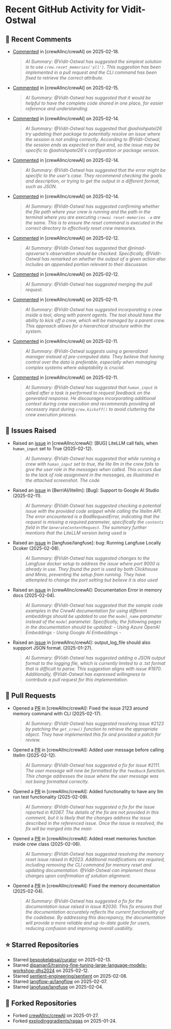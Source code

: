 # Recent GitHub Activity for Vidit-Ostwal

## 💬 Recent Comments
- [Commented](https://github.com/crewAIInc/crewAI/issues/2123#issuecomment-2664518371) in [crewAIInc/crewAI] on 2025-02-18.
  > *AI Summary: @Vidit-Ostwal has suggested the simplest solution is to use `crew.reset_memories('all')`. This suggestion has been implemented in a pull request and the CLI command has been fixed to retrieve the correct attribute.*
- [Commented](https://github.com/crewAIInc/crewAI/issues/2131#issuecomment-2660681309) in [crewAIInc/crewAI] on 2025-02-15.
  > *AI Summary: @Vidit-Ostwal has suggested that it would be helpful to have the complete code shared in one place, for easier reference and understanding.*
- [Commented](https://github.com/crewAIInc/crewAI/issues/2102#issuecomment-2659922689) in [crewAIInc/crewAI] on 2025-02-14.
  > *AI Summary: @Vidit-Ostwal has suggested that @ashishpatel26 try updating their package to potentially resolve an issue where the session is not ending correctly. According to @Vidit-Ostwal, the session ends as expected on their end, so the issue may be specific to @ashishpatel26's configuration or package version.*
- [Commented](https://github.com/crewAIInc/crewAI/issues/2105#issuecomment-2659884693) in [crewAIInc/crewAI] on 2025-02-14.
  > *AI Summary: @Vidit-Ostwal has suggested that the error might be specific to the user's case. They recommend checking the goals and description, or trying to get the output in a different format, such as JSON.*
- [Commented](https://github.com/crewAIInc/crewAI/issues/2123#issuecomment-2659864458) in [crewAIInc/crewAI] on 2025-02-14.
  > *AI Summary: @Vidit-Ostwal has suggested confirming whether the file path where your crew is running and the path in the terminal where you are executing `crewai reset-memories -a` are the same. This is to ensure the reset command is executed in the correct directory to effectively reset crew memories.*
- [Commented](https://github.com/crewAIInc/crewAI/issues/2105#issuecomment-2653744764) in [crewAIInc/crewAI] on 2025-02-12.
  > *AI Summary: @Vidit-Ostwal has suggested that @ninad-opsverse's observation should be checked. Specifically, @Vidit-Ostwal has remarked on whether the output of a given action also includes an appended portion relevant to their discussion.*
- [Commented](https://github.com/crewAIInc/crewAI/pull/2071#issuecomment-2653722469) in [crewAIInc/crewAI] on 2025-02-12.
  > *AI Summary: @Vidit-Ostwal has suggested merging the pull request.*
- [Commented](https://github.com/crewAIInc/crewAI/issues/2097#issuecomment-2651667767) in [crewAIInc/crewAI] on 2025-02-11.
  > *AI Summary: @Vidit-Ostwal has suggested incorporating a crew inside a tool, along with parent agents. The tool should have the ability to kick off a crew, which will be managed by a parent crew. This approach allows for a hierarchical structure within the system.*
- [Commented](https://github.com/crewAIInc/crewAI/issues/2095#issuecomment-2651664099) in [crewAIInc/crewAI] on 2025-02-11.
  > *AI Summary: @Vidit-Ostwal suggests using a generalized manager instead of pre-computed data. They believe that having control over the data is preferable, especially when managing complex systems where adaptability is crucial.*
- [Commented](https://github.com/crewAIInc/crewAI/issues/2092#issuecomment-2651660502) in [crewAIInc/crewAI] on 2025-02-11.
  > *AI Summary: @Vidit-Ostwal has suggested that `human_input` is called after a task is performed to request feedback on the generated response. He discourages incorporating additional context during crew execution and recommends providing all necessary input during `crew.kickoff()` to avoid cluttering the crew execution process.*

## 🐛 Issues Raised
- Raised an [issue](https://github.com/crewAIInc/crewAI/issues/2111) in [crewAIInc/crewAI]: [BUG] LiteLLM call fails, when `human_input` set to True (2025-02-12).
  > *AI Summary: @Vidit-Ostwal has suggested that while running a crew with `human_input` set to true, the lite llm in the crew fails to give the user role in the messages when called. This occurs due to the lack of role assignment in the messages, as illustrated in the attached screenshot. The code*
- Raised an [issue](https://github.com/BerriAI/litellm/issues/8467) in [BerriAI/litellm]: [Bug]: Support to Google AI Studio (2025-02-11).
  > *AI Summary: @Vidit-Ostwal has suggested checking a potential issue with the provided code snippet while calling the litellm API. The error encountered is a BadRequestError, indicating that the request is missing a required parameter, specifically the `contents` field in the `GenerateContentRequest`. The summary further mentions that the LiteLLM version being used is*
- Raised an [issue](https://github.com/langfuse/langfuse/issues/5432) in [langfuse/langfuse]: bug: Running Langfuse Locally Dcoker (2025-02-08).
  > *AI Summary: @Vidit-Ostwal has suggested changes to the Langfuse docker setup to address the issue where port 9000 is already in use. They found the port is used by both Clickhouse and Minio, preventing the setup from running. They have attempted to change the port setting but believe it is also used*
- Raised an [issue](https://github.com/crewAIInc/crewAI/issues/2030) in [crewAIInc/crewAI]: Documentation Error in memory docs (2025-02-04).
  > *AI Summary: @Vidit-Ostwal has suggested that the sample code examples in the CrewAI documentation for using different embeddings should be updated to use the `model_name` parameter instead of the `model` parameter. Specifically, the following pages in the documentation should be updated: - Using Azure OpenAI Embeddings - Using Google AI Embeddings -*
- Raised an [issue](https://github.com/crewAIInc/crewAI/issues/1984) in [crewAIInc/crewAI]: output_log_file should also suppport JSON format. (2025-01-27).
  > *AI Summary: @Vidit-Ostwal has suggested adding a JSON output format to the logging file, which is currently limited to a .txt format that is difficult to parse. This suggestion aligns with issue #1970. Additionally, @Vidit-Ostwal has expressed willingness to contribute a pull request for this implementation.*

## 🚀 Pull Requests
- Opened a [PR](https://github.com/crewAIInc/crewAI/pull/2155) in [crewAIInc/crewAI]: Fixed the issue 2123 around memory command with CLI (2025-02-17).
  > *AI Summary: @Vidit-Ostwal has suggested resolving issue #2123 by patching the `get_crew()` function to retrieve the appropriate object. They have implemented this fix and provided a patch for review.*
- Opened a [PR](https://github.com/crewAIInc/crewAI/pull/2112) in [crewAIInc/crewAI]: Added user message before calling litellm (2025-02-12).
  > *AI Summary: @Vidit-Ostwal has suggested a fix for issue #2111. The user message will now be formatted by the `feedback` function. This change addresses the issue where the user message was not being formatted correctly.*
- Opened a [PR](https://github.com/crewAIInc/crewAI/pull/2071) in [crewAIInc/crewAI]: Added functionality to have any llm run test functionality (2025-02-09).
  > *AI Summary: @Vidit-Ostwal has suggested a fix for the issue reported in #2067. The details of the fix are not provided in this comment, but it is likely that the changes address the issue described in the referenced issue. Once the issue is resolved, the fix will be merged into the main*
- Opened a [PR](https://github.com/crewAIInc/crewAI/pull/2047) in [crewAIInc/crewAI]: Added reset memories function inside crew class (2025-02-06).
  > *AI Summary: @Vidit-Ostwal has suggested resolving the memory reset issue raised in #2023. Additional modifications are required, including removing the CLI command for memory reset and updating documentation. @Vidit-Ostwal can implement these changes upon confirmation of solution alignment.*
- Opened a [PR](https://github.com/crewAIInc/crewAI/pull/2031) in [crewAIInc/crewAI]: Fixed the memory documentation (2025-02-04).
  > *AI Summary: @Vidit-Ostwal has suggested a fix for the documentation issue raised in issue #2030. This fix ensures that the documentation accurately reflects the current functionality of the codebase. By addressing this discrepancy, the documentation will provide a more reliable and up-to-date guide for users, reducing confusion and improving overall usability.*

## ⭐ Starred Repositories
- Starred [bespokelabsai/curator](https://github.com/bespokelabsai/curator) on 2025-02-13.
- Starred [dipanjanS/training-fine-tuning-large-language-models-workshop-dhs2024](https://github.com/dipanjanS/training-fine-tuning-large-language-models-workshop-dhs2024) on 2025-02-12.
- Starred [sentient-engineering/sentient](https://github.com/sentient-engineering/sentient) on 2025-02-08.
- Starred [langflow-ai/langflow](https://github.com/langflow-ai/langflow) on 2025-02-07.
- Starred [langfuse/langfuse](https://github.com/langfuse/langfuse) on 2025-02-04.

## 🍴 Forked Repositories
- Forked [crewAIInc/crewAI](https://github.com/Vidit-Ostwal/crewAI) on 2025-01-27.
- Forked [explodinggradients/ragas](https://github.com/Vidit-Ostwal/ragas) on 2025-01-24.
